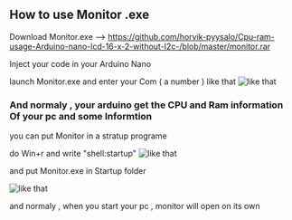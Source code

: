 ## How to use Monitor .exe

Download Monitor.exe --> https://github.com/horvik-pyysalo/Cpu-ram-usage-Arduino-nano-lcd-16-x-2-without-I2c-/blob/master/monitor.rar

Inject your code in your Arduino Nano 

launch Monitor.exe and enter your Com ( a number ) 
like that 
![like that](https://cdn.discordapp.com/attachments/619622990069628944/652120834567045131/unknown.png)


### And normaly , your arduino get the CPU and Ram information Of your pc and some Informtion 

you can put Monitor in a stratup programe 

do Win+r and write "shell:startup"
![like that](https://cdn.discordapp.com/attachments/619622990069628944/652129999322873856/unknown.png)

and put Monitor.exe in Startup folder 

![like that](https://cdn.discordapp.com/attachments/619622990069628944/652130238846861315/unknown.png)


and normaly , when you start your pc , monitor will open on its own 
